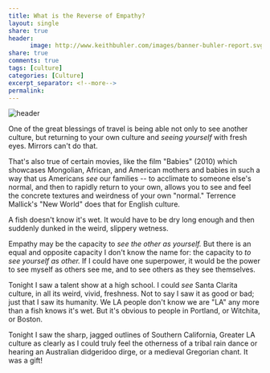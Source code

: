 ```yaml
---
title: What is the Reverse of Empathy? 
layout: single
share: true
header:
      image: http://www.keithbuhler.com/images/banner-buhler-report.svg
share: true
comments: true
tags: [culture]
categories: [Culture]
excerpt_separator: <!--more-->
permalink: 
---
```


![header](http://images.hobomama.com/babies-ponijao-smiling.png)


One of the great blessings of travel is being able not only to see another culture, but returning to your own culture and *seeing yourself* with fresh eyes. Mirrors can't do that.

That's also true of certain movies, like the film "Babies" (2010) which showcases Mongolian, African, and American mothers and babies in such a way that us Americans *see* our families -- to acclimate to someone else's normal, and then to rapidly return to your own, allows you to see and feel the concrete textures and weirdness of your own "normal." Terrence Mallick's "New World" does that for English culture. 

A fish doesn't know it's wet. It would have to be dry long enough and then suddenly dunked in the weird, slippery wetness. 

Empathy may be the capacity to *see the other as yourself.* But there is an equal and opposite capacity I don't know the name for: the capacity to *to see yourself as other.* If I could have one superpower, it would be the power to see myself as others see me, and to see others as they see themselves. 

Tonight I saw a talent show at a high school. I could *see* Santa Clarita culture, in all its weird, vivid, freshness. Not to say I saw it as good or bad; just that I saw its humanity. We LA people don't know we are "LA" any more than a fish knows it's wet. But it's obvious to people in Portland, or Witchita, or Boston. 

Tonight I saw the sharp, jagged outlines of Southern California, Greater LA culture as clearly as I could truly feel the otherness of a tribal rain dance or hearing an Australian didgeridoo dirge, or a medieval Gregorian chant. It was a gift! 

